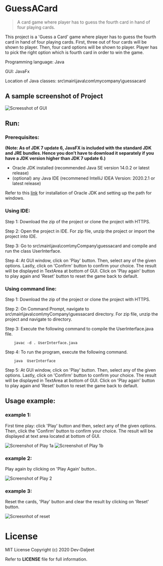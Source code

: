 # GuessACard
> A card game where player has to guess the fourth card in hand of four playing cards.

This project is a 'Guess a Card' game where player has to guess the fourth card in hand of four playing cards. First, three out of four cards will be shown to player. 
Then, four card options will be shown to player. Player has to pick the right option which is fourth card in order to win the game.

Programming language: Java

GUI: JavaFx

Location of Java classes: src\main\java\com\mycompany\guessacard

## A sample screenshot of Project
![Screesshot of GUI](https://github.com/Dev-Daljeet/GuessACard/blob/master/Screenshots/Screenshot%20of%20GUI.jpg?raw=true)

## Run:
### Prerequisites: 

**(Note: As of JDK 7 update 6, JavaFX is included with the standard JDK and JRE bundles. Hence you don’t have to download it separately if you have a JDK version higher than JDK 7 update 6.)**

* Oracle JDK installed (recommended Java SE version 14.0.2 or latest release) 
* (optional) any Java IDE (recommened IntelliJ IDEA Version: 2020.2.1 or latest release)

Refer to this [link](https://www.tutorialspoint.com/javafx/javafx_environment.htm) for installation of Oracle JDK and setting up the path for windows.

### Using IDE:

Step 1: Download the zip of the project or clone the project with HTTPS.

Step 2: Open the project in IDE. For zip file, unzip the project or import the project into IDE.

Step 3: Go to src\main\java\com\myCompany\guessacard and compile and run the class UserInterface.

Step 4: At GUI window, click on 'Play' button. Then, select any of the given options. Lastly, click on 'Confirm' button to confirm your choice. The result will be displayed in TextArea at bottom of GUI.
Click on 'Play again' button to play again and 'Reset' button to reset the game back to default.


### Using command line:

Step 1: Download the zip of the project or clone the project with HTTPS.

Step 2: On Command Prompt, navigate to src\main\java\com\myCompany\guessacard directory. For zip file, unzip the project and navigate to directory. 

Step 3: Execute the following command to compile the UserInterface.java file.
        
        javac -d . UserInterface.java
        
Step 4: To run the program, execute the following command.

        java  UserInterface
        
Step 5: At GUI window, click on 'Play' button. Then, select any of the given options. Lastly, click on 'Confirm' button to confirm your choice. The result will be displayed in TextArea at bottom of GUI.
        Click on 'Play again' button to play again and 'Reset' button to reset the game back to default.

## Usage example:
### example 1:
First time play: click 'Play' button and then, select any of the given options. Then, click the 'Confirm' button to confirm your choice. The result will be displayed at text area located at bottom of GUI.

![Screenshot of Play 1a](https://github.com/Dev-Daljeet/GuessACard/blob/master/Screenshots/Screenshot%20of%20Play%201a.jpg?raw=true)
![Screenshot of Play 1b](https://github.com/Dev-Daljeet/GuessACard/blob/master/Screenshots/Screenshot%20of%20Play%201b.jpg?raw=true)

### example 2:
Play again by clicking on 'Play Again' button..

![Screenshot of Play 2](https://github.com/Dev-Daljeet/GuessACard/blob/master/Screenshots/Screesnhot%20of%20Play%202.jpg?raw=true)

### example 3: 
Reset the cards, 'Play' button and clear the result by clicking on 'Reset' button.

![Screesnhot of reset](https://github.com/Dev-Daljeet/GuessACard/blob/master/Screenshots/Screesnhot%20of%20reset.jpg?raw=true)

# License
MIT License
Copyright (c) 2020 Dev-Daljeet

Refer to **LICENSE** file for full information.
